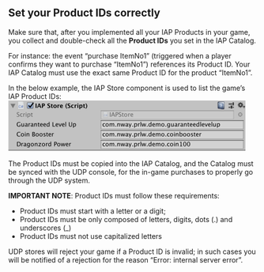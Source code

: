 ## Set your Product IDs correctly

Make sure that, after you implemented all your IAP Products in your game, you collect and double-check all the **Product IDs** you set in the IAP Catalog.

For instance: the event “purchase ItemNo1” (triggered when a player confirms they want to purchase “ItemNo1”) references its Product ID. Your IAP Catalog must use the exact same Product ID for the product “ItemNo1”.

In the below example, the IAP Store component is used to list the game’s IAP Product IDs:
![img](images/image_64.png)

The Product IDs must be copied into the IAP Catalog, and the Catalog must be synced with the UDP console, for the in-game purchases to properly go through the UDP system.

**IMPORTANT NOTE**: Product IDs must follow these requirements:

- Product IDs must start with a letter or a digit;
- Product IDs must be only composed of letters, digits, dots (.) and underscores (_)
- Product IDs must not use capitalized letters

UDP stores will reject your game if a Product ID is invalid; in such cases you will be notified of a rejection for the reason “Error: internal server error”.

